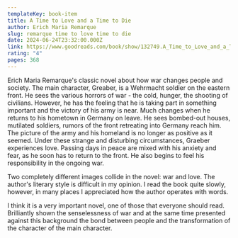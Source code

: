 ```yaml
---
templateKey: book-item
title: A Time to Love and a Time to Die
author: Erich Maria Remarque
slug: remarque time to love time to die
date: 2024-06-24T23:32:00.000Z
link: https://www.goodreads.com/book/show/132749.A_Time_to_Love_and_a_Time_to_Die?ac=1&from_search=true&qid=gRWLjJM8VZ&rank=1
rating: "4"
pages: 368
---
```

Erich Maria Remarque's classic novel about how war changes people and society. The main character, Greaber, is a Wehrmacht soldier on the eastern front. He sees the various horrors of war - the cold, hunger, the shooting of civilians. However, he has the feeling that he is taking part in something important and the victory of his army is near. Much changes when he returns to his hometown in Germany on leave. 
He sees bombed-out houses, mutilated soldiers, rumors of the front retreating into Germany reach him. The picture of the army and his homeland is no longer as positive as it seemed.
Under these strange and disturbing circumstances, Graeber experiences love. Passing days in peace are mixed with his anxiety and fear, as he soon has to return to the front. He also begins to feel his responsibility in the ongoing war.

Two completely different images collide in the novel: war and love. The author's literary style is difficult in my opinion. I read the book quite slowly, however, in many places I appreciated how the author operates with words. 

I think it is a very important novel, one of those that everyone should read. Brilliantly shown the senselessness of war and at the same time presented against this background the bond between people and the transformation of the character of the main character.
